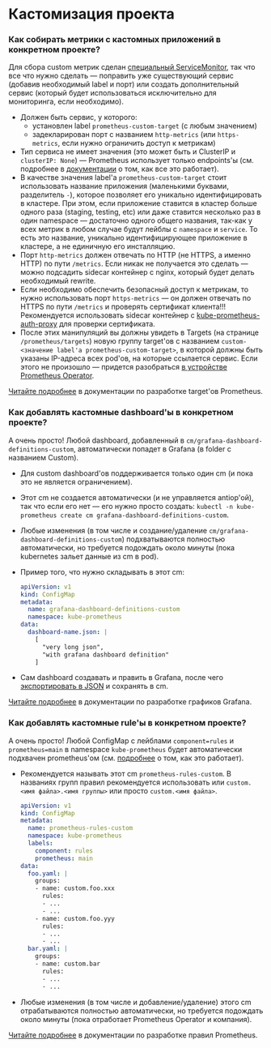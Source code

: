 Кастомизация проекта
====================

### Как собирать метрики с кастомных приложений в конкретном проекте?

Для сбора custom метрик сделан [специальный ServiceMonitor](../templates/prometheus-targets/custom/service-monitor.yaml), так что все что нужно сделать — поправить уже существующий сервис (добавив необходимый label и порт) или создать дополнительный сервис (который будет использоваться исключительно для мониторинга, если необходимо).

* Должен быть сервис, у которого:
    * установлен label `prometheus-custom-target` (с любым значением)
    * задекларирован порт с названием `http-metrics` (или `https-metrics`, если нужно ограничить доступ к метрикам)
* Тип сервиса не имеет значения (это может быть и ClusterIP и `clusterIP: None`) — Prometheus использует только endpoints'ы (см. подробнее в [документации](../../200-prometheus-operator/docs/INTERNALS.md) о том, как все это работает).
* В качестве значения label'а `prometheus-custom-target` стоит использовать название приложения (маленькими буквами, разделитель `-`), которое позволяет его уникально идентифицировать в кластере. При этом, если приложение ставится в кластер больше одного раза (staging, testing, etc) или даже ставится несколько раз в один namespace — достаточно одного общего названия, так-как у всех метрик в любом случае будут лейблы с `namespace` и `service`. То есть это название, уникально идентифицирующее приложение в кластере, а не единичную его инсталляцию.
* Порт `http-metrics` должен отвечать по HTTP (не HTTPS, а именно HTTP) по пути `/metrics`. Если никак не получается это сделать — можно подсадить sidecar контейнер с nginx, который будет делать необходимый rewrite.
* Если необходимо обеспечить безопасный доступ к метрикам, то нужно использовать порт `https-metrics` — он должен отвечать по HTTPS по пути `/metrics` и проверять сертификат клиента!!! Рекомендуется использовать sidecar контейнер с [kube-prometheus-auth-proxy](https://github.com/flant/kube-prometheus-auth-proxy) для проверки сертификата.
* После этих манипуляций вы должны увидеть в Targets (на странице `/prometheus/targets`) новую группу target'ов с названием `custom-<значение label'а prometheus-custom-target>`, в которой должны быть указаны IP-адреса всех pod'ов, на которые ссылается сервис. Если этого не произошло — придется разобраться [в устройстве Prometheus Operator](../../200-prometheus-operator/docs/INTERNALS.md).


[Читайте подробнее](PROMETHEUS_TARGETS_DEVELOPMENT.md) в документации по разработке target'ов Prometheus.

### Как добавлять кастомные dashboard'ы в конкретном проекте?

А очень просто! Любой dashboard, добавленный в `cm/grafana-dashboard-definitions-custom`, автоматически попадет в Grafana (в folder с названием Custom).
* Для custom dashboard'ов поддерживается только один cm (и пока это не является ограничением).
* Этот cm не создается автоматически (и не управляется antiop'ой), так что если его нет — его нужно просто создать: `kubectl -n kube-prometheus create cm grafana-dashboard-definitions-custom`.
* Любые изменения (в том числе и создание/удаление `cm/grafana-dashboard-definitions-custom`) подхватываются полностью автоматически, но требуется подождать около минуты (пока kubernetes зальет данные из cm в pod).
* Пример того, что нужно складывать в этот cm:

    ```yaml
    apiVersion: v1
    kind: ConfigMap
    metadata:
      name: grafana-dashboard-definitions-custom
      namespace: kube-prometheus
    data:
      dashboard-name.json: |
        [
          "very long json",
          "with grafana dashboard definition"
        ]

    ```

* Сам dashboard создавать и править в Grafana, после чего [экспортировать в JSON](img/grafana_export.jpg) и сохранять в cm.

[Читайте подробнее](GRAFANA_DASHBOARD_DEVELOPMENT.md) в документации по разработке графиков Grafana.

### Как добавлять кастомные rule'ы в конкретном проекте?

А очень просто! Любой ConfigMap с лейблами `component=rules` и `prometheus=main` в namespace `kube-prometheus` будет автоматически подхвачен prometheus'ом (см. [подробнее](../../200-prometheus-operator/docs/INTERNALS.md) о том, как это работает).
* Рекомендуется называть этот cm `prometheus-rules-custom`. В названиях групп правил рекомендуется использовать или `custom.<имя файла>.<имя группы>` или просто `custom.<имя файла>`.

    ```yaml
    apiVersion: v1
    kind: ConfigMap
    metadata:
      name: prometheus-rules-custom
      namespace: kube-prometheus
      labels:
        component: rules
        prometheus: main
    data:
      foo.yaml: |
        groups:
        - name: custom.foo.xxx
          rules:
          - ...
          - ...
        - name: custom.foo.yyy
          rules:
          - ...
          - ...
      bar.yaml: |
        groups:
        - name: custom.bar
          rules:
          - ...
          - ...
    ```
* Любые изменения (в том числе и добавление/удаление) этого cm отрабатываются полностью автоматически, но требуется подождать около минуты (пока отработает Prometheus Operator и компания).

[Читайте подробнее](PROMETHEUS_RULES_DEVELOPMENT.md) в документации по разработке правил Prometheus.
